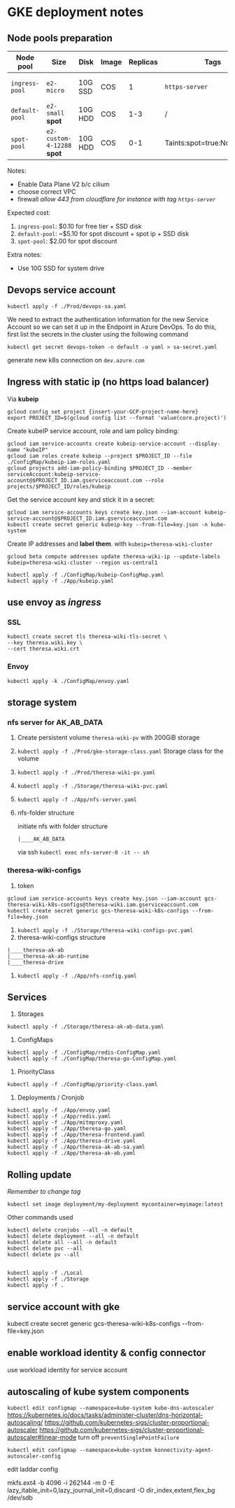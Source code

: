 # GKE deployment notes


## Node pools preparation
| Node pool | Size | Disk | Image | Replicas | Tags | Price Notes |
| --- | --- | --- | --- | --- | --- | --- |
| `ingress-pool` | `e2-micro` | 10G SSD | COS | 1 | `https-server` | Free tier discount + free ip |
| `default-pool` | `e2-small` **spot** | 10G HDD | COS | 1-3 | / | spot discount |
| `spot-pool` | `e2-custom-4-12288` **spot** | 10G HDD | COS | 0-1 | Taints:spot=true:NoSchedule | spot discount |

Notes:
* Enable Data Plane V2 b/c cilium
* choose correct VPC
* firewall *allow 443 from cloudflare for instance with tag `https-server`*

Expected cost:
1. `ingress-pool`: $0.10 for free tier + SSD disk
1. `default-pool`: ~$5.10 for spot discount + spot ip + SSD disk
1. `spot-pool`: $2.00 for spot discount

Extra notes:
* Use 10G SSD for system drive

## Devops service account
```
kubectl apply -f ./Prod/devops-sa.yaml
```

We need to extract the authentication information for the new Service Account so we can set it up in the Endpoint in Azure DevOps. To do this, first list the secrets in the cluster using the following command
```
kubectl get secret devops-token -n default -o yaml > sa-secret.yaml
```

generate new k8s connection on `dev.azure.com`

## Ingress with static ip (no https load balancer)
Via **kubeip**

```
gcloud config set project {insert-your-GCP-project-name-here}
export PROJECT_ID=$(gcloud config list --format 'value(core.project)')
```

Create kubeIP service account, role and iam policy binding:

```
gcloud iam service-accounts create kubeip-service-account --display-name "kubeIP"
gcloud iam roles create kubeip --project $PROJECT_ID --file ./ConfigMap/kubeip-iam-roles.yaml
gcloud projects add-iam-policy-binding $PROJECT_ID --member serviceAccount:kubeip-service-account@$PROJECT_ID.iam.gserviceaccount.com --role projects/$PROJECT_ID/roles/kubeip
```

Get the service account key and stick it in a secret:

```
gcloud iam service-accounts keys create key.json --iam-account kubeip-service-account@$PROJECT_ID.iam.gserviceaccount.com
kubectl create secret generic kubeip-key --from-file=key.json -n kube-system
```


Create IP addresses and **label them**. with `kubeip=theresa-wiki-cluster`
```
gcloud beta compute addresses update theresa-wiki-ip --update-labels kubeip=theresa-wiki-cluster --region us-central1
```

```
kubectl apply -f ./ConfigMap/kubeip-ConfigMap.yaml
kubectl apply -f ./App/kubeip.yaml
```

## use envoy as *ingress*

### SSL
```
kubectl create secret tls theresa-wiki-tls-secret \
--key theresa.wiki.key \
--cert theresa.wiki.crt
```

### Envoy
```
kubectl apply -k ./ConfigMap/envoy.yaml
```


## storage system
### nfs server for AK_AB_DATA
1. Create persistent volume `theresa-wiki-pv` with 200GiB storage
1. `kubectl apply -f ./Prod/gke-storage-class.yaml` Storage class for the volume
1. `kubectl apply -f ./Prod/theresa-wiki-pv.yaml`
1. `kubectl apply -f ./Storage/theresa-wiki-pvc.yaml`
1. `kubectl apply -f ./App/nfs-server.yaml`
1. nfs-folder structure

    initiate nfs with folder structure
    ```
    |____AK_AB_DATA
    ```
    via ssh `kubectl exec nfs-server-0 -it -- sh`

### theresa-wiki-configs
1. token
```
gcloud iam service-accounts keys create key.json --iam-account gcs-theresa-wiki-k8s-configs@theresa-wiki.iam.gserviceaccount.com
kubectl create secret generic gcs-theresa-wiki-k8s-configs --from-file=key.json
```

1. `kubectl apply -f ./Storage/theresa-wiki-configs-pvc.yaml`
1. theresa-wiki-configs structure
```
|____theresa-ak-ab
|____theresa-ak-ab-runtime
|____theresa-drive
```
1. `kubectl apply -f ./App/nfs-config.yaml`


## Services
1. Storages
```
kubectl apply -f ./Storage/theresa-ak-ab-data.yaml
```
1. ConfigMaps
```
kubectl apply -f ./ConfigMap/redis-ConfigMap.yaml
kubectl apply -f ./ConfigMap/theresa-go-ConfigMap.yaml
```
1. PriorityClass
```
kubectl apply -f ./ConfigMap/priority-class.yaml
```
1. Deployments / Cronjob
```
kubectl apply -f ./App/envoy.yaml
kubectl apply -f ./App/redis.yaml
kubectl apply -f ./App/mitmproxy.yaml
kubectl apply -f ./App/theresa-go.yaml
kubectl apply -f ./App/theresa-frontend.yaml
kubectl apply -f ./App/theresa-drive.yaml
kubectl apply -f ./App/theresa-ak-ab-sa.yaml
kubectl apply -f ./App/theresa-ak-ab.yaml
```

## Rolling update
*Remember to change tag*
```
kubectl set image deployment/my-deployment mycontainer=myimage:latest
```


Other commands used
```
kubectl delete cronjobs --all -n default
kubectl delete deployment --all -n default
kubectl delete all --all -n default
kubectl delete pvc --all 
kubectl delete pv --all 


kubectl apply -f ./Local
kubectl apply -f ./Storage
kubectl apply -f .
```

## service account with gke

kubectl create secret generic gcs-theresa-wiki-k8s-configs --from-file=key.json


## enable workload identity & config connector
use workload identity for service account



## autoscaling of kube system components
`kubectl edit configmap --namespace=kube-system kube-dns-autoscaler`
https://kubernetes.io/docs/tasks/administer-cluster/dns-horizontal-autoscaling/
https://github.com/kubernetes-sigs/cluster-proportional-autoscaler
https://github.com/kubernetes-sigs/cluster-proportional-autoscaler#linear-mode
turn off `preventSinglePointFailure `

`kubectl edit configmap --namespace=kube-system konnectivity-agent-autoscaler-config`

edit laddar config

mkfs.ext4 -b 4096 -i 262144 -m 0 -E lazy_itable_init=0,lazy_journal_init=0,discard -O dir_index,extent,flex_bg /dev/sdb
